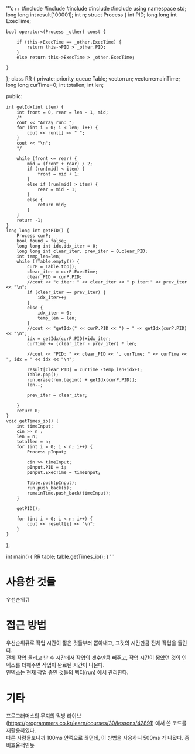 '''c++
#include <string>
#include <vector>
#include<iostream>
#include<algorithm>
#include<queue>
using namespace std;
long long int result[100001];
int n;
struct Process {
	int PID;
	long long int ExecTime;

	bool operator<(Process _other) const {

		if (this->ExecTime == _other.ExecTime) {
			return this->PID > _other.PID;
		}
		else return this->ExecTime > _other.ExecTime;
		
	}
};
class RR {
private:
	priority_queue<Process> Table;
	vector<int>run;
	vector<int>remainTime;
	long long curTime=0;
	int totallen;
	int len;

public:
	
	int getIdx(int item) {
		int front = 0, rear = len - 1, mid;
		/*
		cout << "Array run: ";
		for (int i = 0; i < len; i++) {
			cout << run[i] << " ";
		}
		cout << "\n";
		*/
		
		while (front <= rear) {
			mid = (front + rear) / 2;
			if (run[mid] < item) {
				front = mid + 1;
			}
			else if (run[mid] > item) {
				rear = mid - 1;
			}
			else {
				return mid;
			}
		}
		return -1;
	}
	long long int getPID() {
		Process curP;
		bool found = false;
		long long int idx,idx_iter = 0;
		long long int clear_iter, prev_iter = 0,clear_PID;
		int temp_len=len;
		while (!Table.empty()) {
			curP = Table.top();
			clear_iter = curP.ExecTime;
			clear_PID = curP.PID;
			//cout << "c iter: " << clear_iter << " p iter:" << prev_iter << "\n";
			if (clear_iter == prev_iter) {
				idx_iter++;
			}
			else {
				idx_iter = 0;
				temp_len = len;
			}
			//cout << "getIdx(" << curP.PID << ") = " << getIdx(curP.PID) << "\n";
			idx = getIdx(curP.PID)+idx_iter;
			curTime += (clear_iter - prev_iter) * len;

			//cout << "PID: " << clear_PID << ", curTime: " << curTime << ", idx = " << idx << "\n";

			result[clear_PID] = curTime -temp_len+idx+1;
			Table.pop();
			run.erase(run.begin() + getIdx(curP.PID));
			len--;

			prev_iter = clear_iter;

		}
		return 0;
	}
	void getTimes_io() {
		int timeInput;
		cin >> n ;
		len = n;
		totallen = n;
		for (int i = 0; i < n; i++) {			
			Process pInput;
			
			cin >> timeInput;
			pInput.PID = i;
			pInput.ExecTime = timeInput;

			Table.push(pInput);
			run.push_back(i);
			remainTime.push_back(timeInput);
		}
		
		getPID();

		for (int i = 0; i < n; i++) {
			cout << result[i] << "\n";
		}
	}

};


int main() {
	RR table;
	table.getTimes_io();
}
'''

# 사용한 것들
우선순위큐
# 접근 방법
우선순위큐로 작업 시간이 짧은 것들부터 뽑아내고, 그것의 시간만큼 전체 작업을 돌린다.<br>
전체 작업 돌리고 난 후 시간에서 작업의 갯수만큼 빼주고, 작업 시간이 짧았던 것의 인덱스를 더해주면 작업이 완료된 시간이 나온다.<br>
인덱스는 현재 작업 중인 것들의 벡터(run) 에서 관리한다.
# 기타
프로그래머스의 무지의 먹방 라이브(https://programmers.co.kr/learn/courses/30/lessons/42891) 에서 쓴 코드를 재활용하였다.<br>
다른 사람들보니까 100ms 안쪽으로 끊던데, 이 방법을 사용하니 500ms 가 나왔다. 좀 비효율적인듯